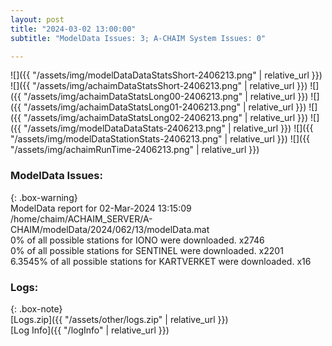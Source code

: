 ```yaml
---
layout: post
title: "2024-03-02 13:00:00"
subtitle: "ModelData Issues: 3; A-CHAIM System Issues: 0"

---
```


![]({{ "/assets/img/modelDataDataStatsShort-2406213.png" | relative_url }})
![]({{ "/assets/img/achaimDataStatsShort-2406213.png" | relative_url }})
![]({{ "/assets/img/achaimDataStatsLong00-2406213.png" | relative_url }})
![]({{ "/assets/img/achaimDataStatsLong01-2406213.png" | relative_url }})
![]({{ "/assets/img/achaimDataStatsLong02-2406213.png" | relative_url }})
![]({{ "/assets/img/modelDataDataStats-2406213.png" | relative_url }})
![]({{ "/assets/img/modelDataStationStats-2406213.png" | relative_url }})
![]({{ "/assets/img/achaimRunTime-2406213.png" | relative_url }})


### ModelData Issues:  
  
{: .box-warning}  
 ModelData report for 02-Mar-2024 13:15:09   
 /home/chaim/ACHAIM_SERVER/A-CHAIM/modelData/2024/062/13/modelData.mat   
 0% of all possible stations for IONO were downloaded. x2746   
 0% of all possible stations for SENTINEL were downloaded. x2201   
 6.3545% of all possible stations for KARTVERKET were downloaded. x16   
  


### Logs:  
  
{: .box-note}  
[Logs.zip]({{ "/assets/other/logs.zip" | relative_url }})  
[Log Info]({{ "/logInfo" | relative_url }})  
